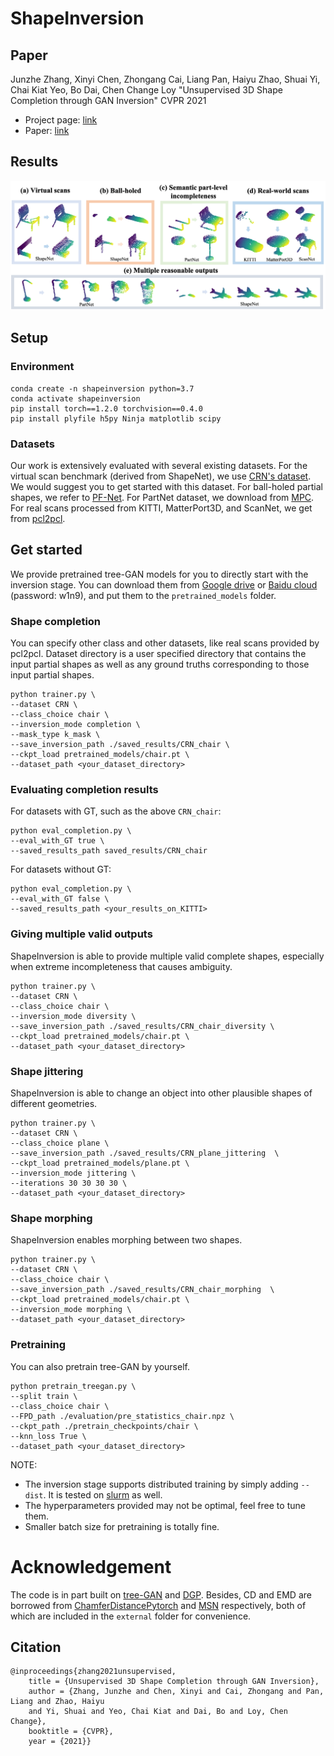 # ShapeInversion
## Paper
Junzhe Zhang, Xinyi Chen, Zhongang Cai, Liang Pan, Haiyu Zhao, Shuai Yi, Chai Kiat Yeo, Bo Dai, Chen Change Loy "Unsupervised 3D Shape Completion through GAN Inversion" CVPR 2021
* Project page: [link](https://junzhezhang.github.io/projects/ShapeInversion/)
* Paper: [link](https://arxiv.org/abs/2104.13366)

## Results
![](teaser.png)

## Setup
### Environment
```
conda create -n shapeinversion python=3.7
conda activate shapeinversion
pip install torch==1.2.0 torchvision==0.4.0
pip install plyfile h5py Ninja matplotlib scipy
```
### Datasets
Our work is extensively evaluated with several existing datasets. For the virtual scan benchmark (derived from ShapeNet), we use [CRN's dataset](https://drive.google.com/file/d/1MzVZLhXOgfaLZjn1jDrwuiCB-XCfaB-w/view?usp=sharing). We would suggest you to get started with this dataset. For ball-holed partial shapes, we refer to [PF-Net](https://github.com/zztianzz/PF-Net-Point-Fractal-Network). For PartNet dataset, we download from [MPC](https://github.com/ChrisWu1997/Multimodal-Shape-Completion). For real scans processed from KITTI, MatterPort3D, and ScanNet, we get from [pcl2pcl](https://github.com/xuelin-chen/pcl2pcl-gan-pub).

## Get started
We provide pretrained tree-GAN models for you to directly start with the inversion stage. You can download them from [Google drive](https://drive.google.com/drive/folders/1FA29POuh5hlg50ulCxSMjCImbgI6wxvR) or [Baidu cloud](https://pan.baidu.com/s/1VkRSHuS8hpbcXPzvnN1LfQ) (password: w1n9), and put them to the `pretrained_models` folder.

### Shape completion 
You can specify other class and other datasets, like real scans provided by pcl2pcl.
Dataset directory is a user specified directory that contains the input partial shapes as well as any ground truths corresponding to those input partial shapes.
```
python trainer.py \
--dataset CRN \
--class_choice chair \
--inversion_mode completion \
--mask_type k_mask \
--save_inversion_path ./saved_results/CRN_chair \
--ckpt_load pretrained_models/chair.pt \
--dataset_path <your_dataset_directory>
```
### Evaluating completion results
For datasets with GT, such as the above `CRN_chair`:
```
python eval_completion.py \
--eval_with_GT true \
--saved_results_path saved_results/CRN_chair
```
For datasets without GT:
```
python eval_completion.py \
--eval_with_GT false \
--saved_results_path <your_results_on_KITTI>
```
### Giving multiple valid outputs
ShapeInversion is able to provide multiple valid complete shapes, especially when extreme incompleteness that causes ambiguity.
```
python trainer.py \
--dataset CRN \
--class_choice chair \
--inversion_mode diversity \
--save_inversion_path ./saved_results/CRN_chair_diversity \
--ckpt_load pretrained_models/chair.pt \
--dataset_path <your_dataset_directory>
```
### Shape jittering
ShapeInversion is able to change an object into other plausible shapes of different geometries.
```
python trainer.py \
--dataset CRN \
--class_choice plane \
--save_inversion_path ./saved_results/CRN_plane_jittering  \
--ckpt_load pretrained_models/plane.pt \
--inversion_mode jittering \
--iterations 30 30 30 30 \
--dataset_path <your_dataset_directory>
```
### Shape morphing
ShapeInversion enables morphing between two shapes.
```
python trainer.py \
--dataset CRN \
--class_choice chair \
--save_inversion_path ./saved_results/CRN_chair_morphing  \
--ckpt_load pretrained_models/chair.pt \
--inversion_mode morphing \
--dataset_path <your_dataset_directory>
```
### Pretraining
You can also pretrain tree-GAN by yourself.
```
python pretrain_treegan.py \
--split train \
--class_choice chair \
--FPD_path ./evaluation/pre_statistics_chair.npz \
--ckpt_path ./pretrain_checkpoints/chair \
--knn_loss True \
--dataset_path <your_dataset_directory>
```
NOTE:
- The inversion stage supports distributed training by simply adding `--dist`. It is tested on [slurm](https://slurm.schedmd.com/) as well.
- The hyperparameters provided may not be optimal, feel free to tune them.
- Smaller batch size for pretraining is totally fine.

# Acknowledgement
The code is in part built on [tree-GAN]() and [DGP](https://github.com/XingangPan/deep-generative-prior). Besides, CD and EMD are borrowed from [ChamferDistancePytorch](https://github.com/ThibaultGROUEIX/ChamferDistancePytorch) and [MSN](https://github.com/Colin97/MSN-Point-Cloud-Completion) respectively, both of which are included in the `external` folder for convenience.

## Citation
```  
@inproceedings{zhang2021unsupervised,
    title = {Unsupervised 3D Shape Completion through GAN Inversion},
    author = {Zhang, Junzhe and Chen, Xinyi and Cai, Zhongang and Pan, Liang and Zhao, Haiyu 
    and Yi, Shuai and Yeo, Chai Kiat and Dai, Bo and Loy, Chen Change},
    booktitle = {CVPR},
    year = {2021}}
